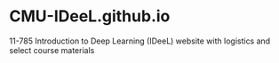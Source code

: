 # CMU-IDeeL.github.io
11-785 Introduction to Deep Learning (IDeeL) website with logistics and select course materials
